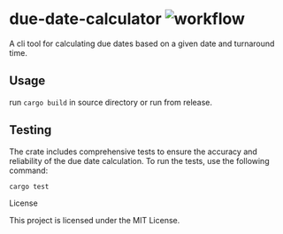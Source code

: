 # due-date-calculator ![workflow](https://github.com/pingvin12/due-date-calculator/actions/workflows/workflow.yml/badge.svg)


A cli tool for calculating due dates based on a given date and turnaround time.

## Usage

run `cargo build` in source directory or run from release.

## Testing

The crate includes comprehensive tests to ensure the accuracy and reliability of the due date calculation. To run the tests, use the following command:

`cargo test`

License

This project is licensed under the MIT License.